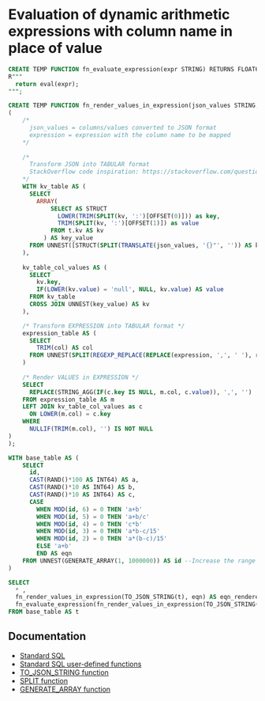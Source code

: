 # Evaluation of dynamic arithmetic expressions with column name in place of value

```sql
CREATE TEMP FUNCTION fn_evaluate_expression(expr STRING) RETURNS FLOAT64 LANGUAGE js AS 
R"""
  return eval(expr);
""";

CREATE TEMP FUNCTION fn_render_values_in_expression(json_values STRING, expression STRING) AS (
(
    /*
      json_values = columns/values converted to JSON format
      expression = expression with the column name to be mapped
    */    
    
    /* 
      Transform JSON into TABULAR format
      StackOverflow code inspiration: https://stackoverflow.com/questions/65048929/bigquery-extract-keys-from-json-object-convert-json-from-object-to-key-value-a
    */
    WITH kv_table AS (
      SELECT
        ARRAY(
            SELECT AS STRUCT 
              LOWER(TRIM(SPLIT(kv, ':')[OFFSET(0)])) as key, 
              TRIM(SPLIT(kv, ':')[OFFSET(1)]) as value
            FROM t.kv AS kv
          ) AS key_value  
      FROM UNNEST([STRUCT(SPLIT(TRANSLATE(json_values, '{}"', '')) AS kv)]) AS t
    ),
    
    kv_table_col_values AS (
      SELECT
        kv.key,
        IF(LOWER(kv.value) = 'null', NULL, kv.value) AS value
      FROM kv_table
      CROSS JOIN UNNEST(key_value) AS kv
    ),

    /* Transform EXPRESSION into TABULAR format */
    expression_table AS (
      SELECT 
        TRIM(col) AS col
      FROM UNNEST(SPLIT(REGEXP_REPLACE(REPLACE(expression, ',', ' '), r'\b', ','), ',')) AS col
    )
    
    /* Render VALUES in EXPRESSION */
    SELECT
      REPLACE(STRING_AGG(IF(c.key IS NULL, m.col, c.value)), ',', '')
    FROM expression_table AS m
    LEFT JOIN kv_table_col_values as c
      ON LOWER(m.col) = c.key
    WHERE
      NULLIF(TRIM(m.col), '') IS NOT NULL
)
);

WITH base_table AS (
    SELECT
      id,
      CAST(RAND()*100 AS INT64) AS a, 
      CAST(RAND()*10 AS INT64) AS b, 
      CAST(RAND()*10 AS INT64) AS c,
      CASE 
        WHEN MOD(id, 6) = 0 THEN 'a+b' 
        WHEN MOD(id, 5) = 0 THEN 'a+b/c' 
        WHEN MOD(id, 4) = 0 THEN 'c*b' 
        WHEN MOD(id, 3) = 0 THEN 'a*b-c/15' 
        WHEN MOD(id, 2) = 0 THEN 'a*(b-c)/15' 
        ELSE 'a+b'
        END AS eqn
    FROM UNNEST(GENERATE_ARRAY(1, 1000000)) AS id --Increase the range to scale
)

SELECT 
  * ,
  fn_render_values_in_expression(TO_JSON_STRING(t), eqn) AS eqn_rendered_values,
  fn_evaluate_expression(fn_render_values_in_expression(TO_JSON_STRING(t), eqn)) AS expected_result
FROM base_table AS t
```

## Documentation

* [Standard SQL](https://cloud.google.com/bigquery/docs/reference/standard-sql/introduction)
* [Standard SQL user-defined functions](https://cloud.google.com/bigquery/docs/reference/standard-sql/user-defined-functions)
* [TO_JSON_STRING function](https://cloud.google.com/bigquery/docs/reference/standard-sql/json_functions#to_json_string)
* [SPLIT function](https://cloud.google.com/bigquery/docs/reference/standard-sql/string_functions#split)
* [GENERATE_ARRAY function](https://cloud.google.com/bigquery/docs/reference/standard-sql/array_functions#generate_array)